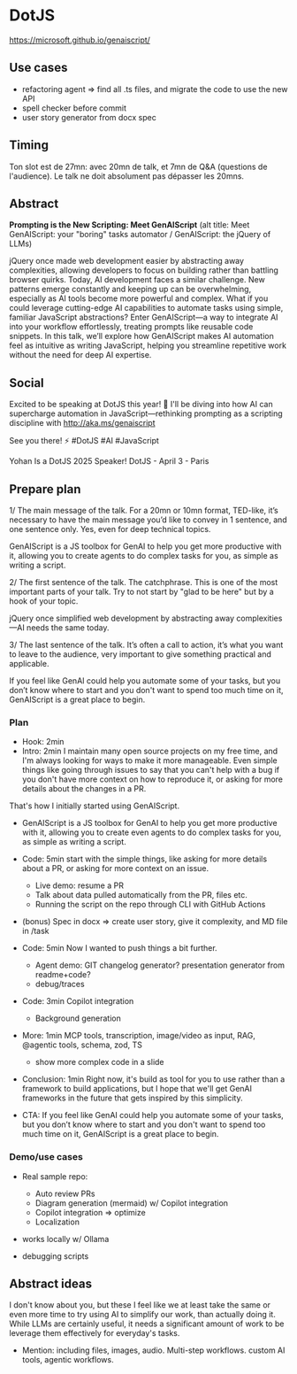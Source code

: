 # DotJS

https://microsoft.github.io/genaiscript/

## Use cases
- refactoring agent => find all .ts files, and migrate the code to use the new API
- spell checker before commit
- user story generator from docx spec

## Timing

Ton slot est de 27mn: avec 20mn de talk, et 7mn de Q&A (questions de l'audience). Le talk ne doit absolument pas dépasser les 20mns.

## Abstract

**Prompting is the New Scripting: Meet GenAIScript**
(alt title: Meet GenAIScript: your "boring" tasks automator / GenAIScript: the jQuery of LLMs)

jQuery once made web development easier by abstracting away complexities, allowing developers to focus on building rather than battling browser quirks. Today, AI development faces a similar challenge. New patterns emerge constantly and keeping up can be overwhelming, especially as AI tools become more powerful and complex. What if you could leverage cutting-edge AI capabilities to automate tasks using simple, familiar JavaScript abstractions? Enter GenAIScript—a way to integrate AI into your workflow effortlessly, treating prompts like reusable code snippets. In this talk, we’ll explore how GenAIScript makes AI automation feel as intuitive as writing JavaScript, helping you streamline repetitive work without the need for deep AI expertise.

## Social

Excited to be speaking at DotJS this year! 🙌 I'll be diving into how AI can supercharge automation in JavaScript—rethinking prompting as a scripting discipline with http://aka.ms/genaiscript

See you there! ⚡ #DotJS #AI #JavaScript

Yohan Is a DotJS 2025 Speaker!
DotJS - April 3 - Paris

## Prepare plan

1/ The main message of the talk. For a 20mn or 10mn format, TED-like, it’s necessary to have the main message you’d like to convey in 1 sentence, and one sentence only. Yes, even for deep technical topics. 

  GenAIScript is a JS toolbox for GenAI to help you get more productive with it, allowing you to create agents to do complex tasks for you, as simple as writing a script. 

2/ The first sentence of the talk. The catchphrase. This is one of the most important parts of your talk. Try to not start by "glad to be here" but by a hook of your topic. 

  jQuery once simplified web development by abstracting away complexities—AI needs the same today.

3/ The last sentence of the talk. It’s often a call to action, it’s what you want to leave to the audience, very important to give something practical and applicable. 

  If you feel like GenAI could help you automate some of your tasks, but you don’t know where to start and you don't want to spend too much time on it, GenAIScript is a great place to begin.

### Plan

- Hook: 2min
- Intro: 2min I maintain many open source projects on my free time, and I'm always looking for ways to make it more manageable. Even simple things like going through issues to say that you can't help with a bug if you don't have more context on how to reproduce it, or asking for more details about the changes in a PR.

That's how I initially started using GenAIScript.

- GenAIScript is a JS toolbox for GenAI to help you get more productive with it, allowing you to create even agents to do complex tasks for you, as simple as writing a script. 

- Code: 5min start with the simple things, like asking for more details about a PR, or asking for more context on an issue.
  * Live demo: resume a PR
  * Talk about data pulled automatically from the PR, files etc.
  * Running the script on the repo through CLI with GitHub Actions

- (bonus) Spec in docx => create user story, give it complexity, and MD file in /task

- Code: 5min Now I wanted to push things a bit further. 
  * Agent demo: GIT changelog generator? presentation generator from readme+code?
  * debug/traces

- Code: 3min Copilot integration
  * Background generation

- More: 1min MCP tools, transcription, image/video as input, RAG, @agentic tools, schema, zod, TS
  * show more complex code in a slide

- Conclusion: 1min Right now, it's build as tool for you to use rather than a framework to build applications, but I hope that we'll get GenAI frameworks in the future that gets inspired by this simplicity.

- CTA: If you feel like GenAI could help you automate some of your tasks, but you don’t know where to start and you don't want to spend too much time on it, GenAIScript is a great place to begin.

<!--
- The promise of AI: gaining time for more interesting tasks
  * Text prompts are not enough: you need to be able to interagrate with other tools, data, and file.
  * Not talking about AI from an application perspective, but merely as a tool itself that you can use to automate some parts your work.
  * The problem: the pace of AI advances is crazy, like JS 10 years ago, there are new models, new patterns, new tools every week.
  * As a developer, I often rely of scripts to automate some tasks, but I don't want to spend time learning all this and developer actuall applications that I need to maintain for this.
 -->

### Demo/use cases

* Real sample repo:
  - Auto review PRs
  - Diagram generation (mermaid) w/ Copilot integration
  - Copilot integration => optimize
  - Localization

* works locally w/ Ollama
* debugging scripts

## Abstract ideas

I don't know about you, but these I feel like we at least take the same or even more time to try using AI to simplify our work, than actually doing it. While LLMs are certainly useful, it needs a significant amount of work to be leverage them effectively for everyday's tasks. 
- Mention: including files, images, audio. Multi-step workflows. custom AI tools, agentic workflows.
